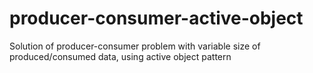 producer-consumer-active-object
===============================

Solution of producer-consumer problem with variable size of produced/consumed data, using active object pattern
